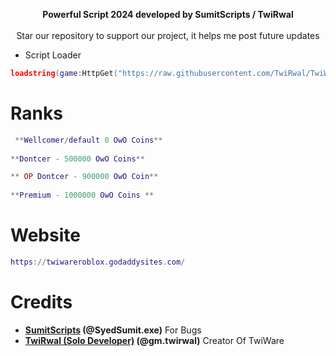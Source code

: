 <div align="center">

  <b>Powerful Script 2024 developed by SumitScripts / TwiRwal</b>
  <br><br>
  Star our repository to support our project, it helps me post future updates
</div>

* Script Loader
```lua
loadstring(game:HttpGet("https://raw.githubusercontent.com/TwiRwal/TwiWare/main/TwiLoader", true))()
```

# Ranks
```lua
 **Wellcomer/default 0 OwO Coins**
 
**Dontcer - 500000 OwO Coins**

** OP Dontcer - 900000 OwO Coin**
 
**Premium - 1000000 OwO Coins **
```

# Website 
```lua
https://twiwareroblox.godaddysites.com/
```
# Credits
* **[SumitScripts](https://github.com/SumitScripts) (@SyedSumit.exe)** For Bugs
* **[TwiRwal (Solo Developer)](https://github.com/TwiRwal) (@gm.twirwal)** Creator Of TwiWare
